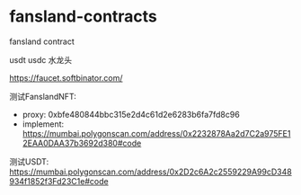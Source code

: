 # fansland-contracts
fansland contract


usdt usdc 水龙头

https://faucet.softbinator.com/



测试FanslandNFT:
- proxy: 0xbfe480844bbc315e2d4c61d2e6283b6fa7fd8c96
- implement:  https://mumbai.polygonscan.com/address/0x2232878Aa2d7C2a975FE12EAA0DAA37b3692d380#code

测试USDT: https://mumbai.polygonscan.com/address/0x2D2c6A2c2559229A99cD348934f1852f3Fd23C1e#code
